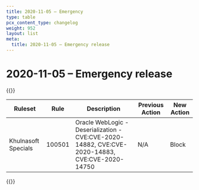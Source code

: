 ```yaml
---
title: 2020-11-05 – Emergency
type: table
pcx_content_type: changelog
weight: 952
layout: list
meta:
  title: 2020-11-05 – Emergency release
---
```


# 2020-11-05 – Emergency release

{{<table-wrap>}}
<table style="width: 100%">
  <thead>
    <tr>
      <th>Ruleset</th>
      <th>Rule</th>
      <th>Description</th>
      <th>Previous Action</th>
      <th>New Action</th>
    </tr>
  </thead>
  <tbody>
    <tr>
      <td>Khulnasoft Specials</td>
      <td>100501</td>
      <td>
        Oracle WebLogic - Deserialization - CVE:CVE-2020-14882,
        CVE:CVE-2020-14883, CVE:CVE-2020-14750
      </td>
      <td>N/A</td>
      <td>Block</td>
    </tr>
  </tbody>
</table>
{{</table-wrap>}}
